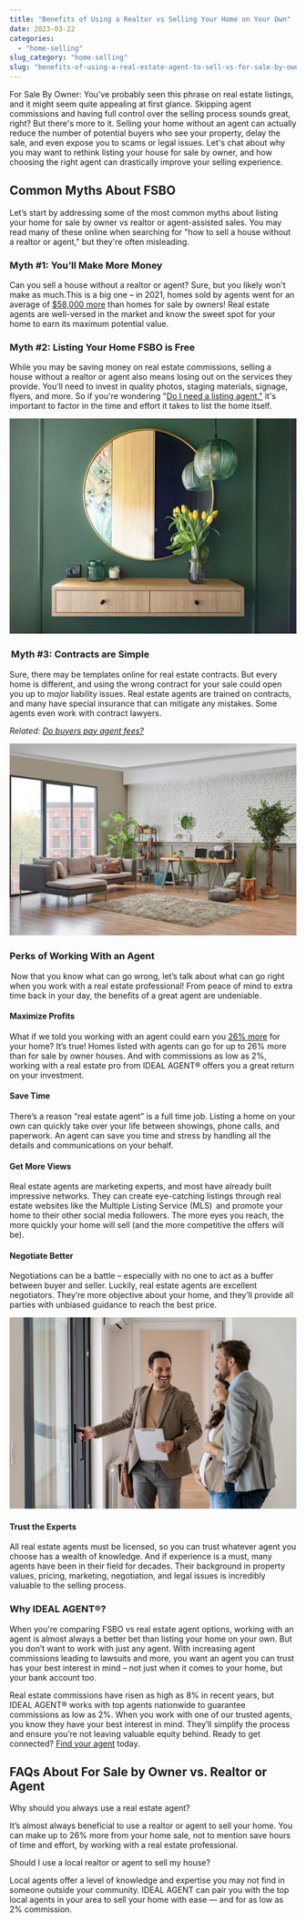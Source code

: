 ```yaml
---
title: "Benefits of Using a Realtor vs Selling Your Home on Your Own"
date: 2023-03-22
categories: 
  - "home-selling"
slug_category: "home-selling"
slug: "benefits-of-using-a-real-estate-agent-to-sell-vs-for-sale-by-owner"
---
```


For Sale By Owner: You've probably seen this phrase on real estate listings, and it might seem quite appealing at first glance. Skipping agent commissions and having full control over the selling process sounds great, right? But there's more to it. Selling your home without an agent can actually reduce the number of potential buyers who see your property, delay the sale, and even expose you to scams or legal issues. Let's chat about why you may want to rethink listing your house for sale by owner, and how choosing the right agent can drastically improve your selling experience. 

## Common Myths About FSBO 

Let’s start by addressing some of the most common myths about listing your home for sale by owner vs realtor or agent-assisted sales. You may read many of these online when searching for "how to sell a house without a realtor or agent," but they're often misleading.  

### **Myth #1: You’ll Make More Money** 

Can you sell a house without a realtor or agent? Sure, but you likely won't make as much.This is a big one – in 2021, homes sold by agents went for an average of [$58,000 more](https://www.nar.realtor/research-and-statistics/quick-real-estate-statistics) than homes for sale by owners! Real estate agents are well-versed in the market and know the sweet spot for your home to earn its maximum potential value. 

### **Myth #2: Listing Your Home FSBO is Free** 

While you may be saving money on real estate commissions, selling a house without a realtor or agent also means losing out on the services they provide. You’ll need to invest in quality photos, staging materials, signage, flyers, and more. So if you're wondering "[Do I need a listing agent,"](https://blog.idealagent.com/do-i-need-listing-agent/) it's important to factor in the time and effort it takes to list the home itself.  

![](../images/posts/Picture2.jpg)

###  **Myth #3: Contracts are Simple**

Sure, there may be templates online for real estate contracts. But every home is different, and using the wrong contract for your sale could open you up to _major_ liability issues. Real estate agents are trained on contracts, and many have special insurance that can mitigate any mistakes. Some agents even work with contract lawyers. 

_Related:_ [_Do buyers pay agent fees?_](https://blog.idealagent.com/do-buyers-pay-agent-fees/) 

![](../images/posts/Picture3.jpg)

### **Perks of Working With an Agent** 

 Now that you know what can go wrong, let’s talk about what can go right when you work with a real estate professional! From peace of mind to extra time back in your day, the benefits of a great agent are undeniable. 

#### **Maximize Profits** 

What if we told you working with an agent could earn you [26% more](https://www.nar.realtor/research-and-statistics/research-reports/highlights-from-the-profile-of-home-buyers-and-sellers) for your home? It’s true! Homes listed with agents can go for up to 26% more than for sale by owner houses. And with commissions as low as 2%, working with a real estate pro from IDEAL AGENT® offers you a great return on your investment. 

#### **Save Time** 

There’s a reason “real estate agent” is a full time job. Listing a home on your own can quickly take over your life between showings, phone calls, and paperwork. An agent can save you time and stress by handling all the details and communications on your behalf. 

#### **Get More Views** 

Real estate agents are marketing experts, and most have already built impressive networks. They can create eye-catching listings through real estate websites like the Multiple Listing Service (MLS)  and promote your home to their other social media followers. The more eyes you reach, the more quickly your home will sell (and the more competitive the offers will be). 

#### **Negotiate Better** 

Negotiations can be a battle – especially with no one to act as a buffer between buyer and seller. Luckily, real estate agents are excellent negotiators. They’re more objective about your home, and they’ll provide all parties with unbiased guidance to reach the best price. 

![](../images/posts/Picture4.jpg)

#### **Trust the Experts** 

All real estate agents must be licensed, so you can trust whatever agent you choose has a wealth of knowledge. And if experience is a must, many agents have been in their field for decades. Their background in property values, pricing, marketing, negotiation, and legal issues is incredibly valuable to the selling process. 

### Why IDEAL AGENT®? 

When you're comparing FSBO vs real estate agent options, working with an agent is almost always a better bet than listing your home on your own. But you don’t want to work with just any agent. With increasing agent commissions leading to lawsuits and more, you want an agent you can trust has your best interest in mind – not just when it comes to your home, but your bank account too. 

Real estate commissions have risen as high as 8% in recent years, but IDEAL AGENT® works with top agents nationwide to guarantee commissions as low as 2%. When you work with one of our trusted agents, you know they have your best interest in mind. They’ll simplify the process and ensure you’re not leaving valuable equity behind. Ready to get connected? [Find your agent](https://signup.idealagent.com/?type=sell) today. 

## FAQs About For Sale by Owner vs. Realtor or Agent

 Why should you always use a real estate agent? 

It’s almost always beneficial to use a realtor or agent to sell your home. You can make up to 26% more from your home sale, not to mention save hours of time and effort, by working with a real estate professional.  

Should I use a local realtor or agent to sell my house?

Local agents offer a level of knowledge and expertise you may not find in someone outside your community. IDEAL AGENT can pair you with the top local agents in your area to sell your home with ease — and for as low as 2% commission.
